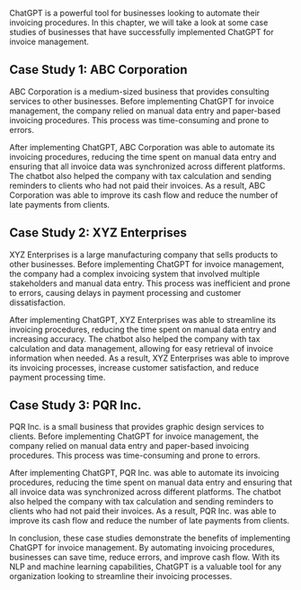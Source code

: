 
ChatGPT is a powerful tool for businesses looking to automate their invoicing procedures. In this chapter, we will take a look at some case studies of businesses that have successfully implemented ChatGPT for invoice management.

Case Study 1: ABC Corporation
-----------------------------

ABC Corporation is a medium-sized business that provides consulting services to other businesses. Before implementing ChatGPT for invoice management, the company relied on manual data entry and paper-based invoicing procedures. This process was time-consuming and prone to errors.

After implementing ChatGPT, ABC Corporation was able to automate its invoicing procedures, reducing the time spent on manual data entry and ensuring that all invoice data was synchronized across different platforms. The chatbot also helped the company with tax calculation and sending reminders to clients who had not paid their invoices. As a result, ABC Corporation was able to improve its cash flow and reduce the number of late payments from clients.

Case Study 2: XYZ Enterprises
-----------------------------

XYZ Enterprises is a large manufacturing company that sells products to other businesses. Before implementing ChatGPT for invoice management, the company had a complex invoicing system that involved multiple stakeholders and manual data entry. This process was inefficient and prone to errors, causing delays in payment processing and customer dissatisfaction.

After implementing ChatGPT, XYZ Enterprises was able to streamline its invoicing procedures, reducing the time spent on manual data entry and increasing accuracy. The chatbot also helped the company with tax calculation and data management, allowing for easy retrieval of invoice information when needed. As a result, XYZ Enterprises was able to improve its invoicing processes, increase customer satisfaction, and reduce payment processing time.

Case Study 3: PQR Inc.
----------------------

PQR Inc. is a small business that provides graphic design services to clients. Before implementing ChatGPT for invoice management, the company relied on manual data entry and paper-based invoicing procedures. This process was time-consuming and prone to errors.

After implementing ChatGPT, PQR Inc. was able to automate its invoicing procedures, reducing the time spent on manual data entry and ensuring that all invoice data was synchronized across different platforms. The chatbot also helped the company with tax calculation and sending reminders to clients who had not paid their invoices. As a result, PQR Inc. was able to improve its cash flow and reduce the number of late payments from clients.

In conclusion, these case studies demonstrate the benefits of implementing ChatGPT for invoice management. By automating invoicing procedures, businesses can save time, reduce errors, and improve cash flow. With its NLP and machine learning capabilities, ChatGPT is a valuable tool for any organization looking to streamline their invoicing processes.

